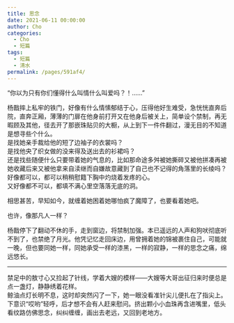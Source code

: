 ```yaml
---
title: 思念
date: 2021-06-11 00:00:00
author: Cho
categories: 
  - Cho
  - 短篇
tags: 
  - 短篇
  - 清水
permalink: /pages/591af4/
---
```

  
  
“你以为只有你们懂得什么叫情什么叫爱吗？！……”

<!-- more -->  
  
杨戬摔上私牢的铁门，好像有什么情愫郁结于心，压得他好生难受，急恍恍直奔后院，直奔正厢，薄薄的门扉在他身前打开又在他身后被关上，简单设个禁制，再无暇顾及其他，径去开了那嵌珠贴贝的大橱，从上到下一件件翻过，漫无目的不知道是想寻些个什么。  
是找她亲手裁给他的短了边袖子的衣裳吗？  
是找他央了织女做的没来得及送出去的衫裙吗？  
还是找些随便什么只要带着她的气息的，比如那命途多舛被她撕碎又被他拼凑再被她收藏后来又被他拿来自渎继而自嫌故意藏到了自己也不记得的角落里的长绫吗？  
好像都可以，都可以稍稍慰籍下胸中灼烧着发疼的心。  
又好像都不可以，都填不满心里空落落无底的洞。  
  
相思甚苦，早知如今，就缠着她困着她哪怕疯了魔障了，也要看着她吧。  
  
也许，像那凡人一样？  
  
杨戬停下了翻动不休的手，走到窗边，将禁制加强。本已遥远的人声和狗吠彻底听不到了，也禁绝了月光。他凭记忆走回床边，用曾拥着她的锦被裹住自己，可能就一晚，但也要同她一样，同她承受一样的漆黑，一样的寂静，一样的思念之痛，绵远悠长。  
  
---

禁足中的敖寸心又捡起了针线，学着大嫂的模样——大嫂等大哥出征归来时便总是点一盏灯，静静绣着花样。  
鲸油点灯长明不息，这时却突然闪了一下，她一眼没看准针尖儿便扎在了指尖上。  
下意识“哎哟”轻呼，后才想不会有人赶来慰问。挤出颗小小血珠再含进嘴里，低头看纹路仿佛思念，纠纠缠缠，画出去老远，又回到老地方。  
